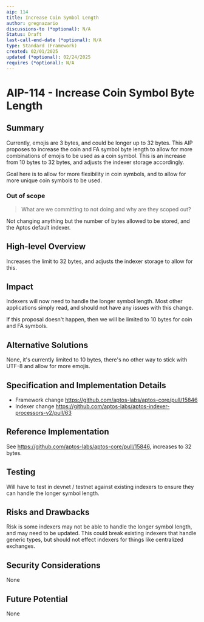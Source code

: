 ```yaml
---
aip: 114
title: Increase Coin Symbol Length
author: gregnazario
discussions-to (*optional): N/A
Status: Draft
last-call-end-date (*optional): N/A
type: Standard (Framework)
created: 02/01/2025
updated (*optional): 02/24/2025
requires (*optional): N/A
---
```


# AIP-114 - Increase Coin Symbol Byte Length

## Summary

Currently, emojis are 3 bytes, and could be longer up to 32 bytes. This AIP proposes to increase the coin and FA symbol
byte length to allow for more combinations of emojis to be used as a coin symbol. This is an increase from 10 bytes to 32 bytes,
and adjusts the indexer storage accordingly.

Goal here is to allow for more flexibility in coin symbols, and to allow for more unique coin symbols to be used.

### Out of scope

> What are we committing to not doing and why are they scoped out?

Not changing anything but the number of bytes allowed to be stored, and the Aptos default indexer.

## High-level Overview

Increases the limit to 32 bytes, and adjusts the indexer storage to allow for this.

## Impact

Indexers will now need to handle the longer symbol length. Most other applications simply read, and should not have any
issues with this change.

If this proposal doesn't happen, then we will be limited to 10 bytes for coin and FA symbols.

## Alternative Solutions

None, it's currently limited to 10 bytes, there's no other way to stick with UTF-8 and allow for more emojis.

## Specification and Implementation Details

- Framework change https://github.com/aptos-labs/aptos-core/pull/15846
- Indexer change https://github.com/aptos-labs/aptos-indexer-processors-v2/pull/63

## Reference Implementation

See https://github.com/aptos-labs/aptos-core/pull/15846, increases to 32 bytes.

## Testing

Will have to test in devnet / testnet against existing indexers to ensure they can handle the longer symbol length.

## Risks and Drawbacks

Risk is some indexers may not be able to handle the longer symbol length, and may need to be updated. This could break
existing indexers that handle generic types, but should not effect indexers for things like centralized exchanges.

## Security Considerations

None

## Future Potential

None
